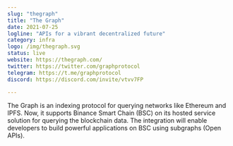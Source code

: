 ```yaml
---
slug: "thegraph"
title: "The Graph"
date: 2021-07-25
logline: "APIs for a vibrant decentralized future"
category: infra
logo: /img/thegraph.svg
status: live
website: https://thegraph.com/
twitter: https://twitter.com/graphprotocol
telegram: https://t.me/graphprotocol
discord: https://discord.com/invite/vtvv7FP

---
```


The Graph is an indexing protocol for querying networks like Ethereum and IPFS. Now, it supports Binance Smart Chain (BSC) on its hosted service solution for querying the blockchain data. The integration will enable developers to build powerful applications on BSC using subgraphs (Open APIs).
